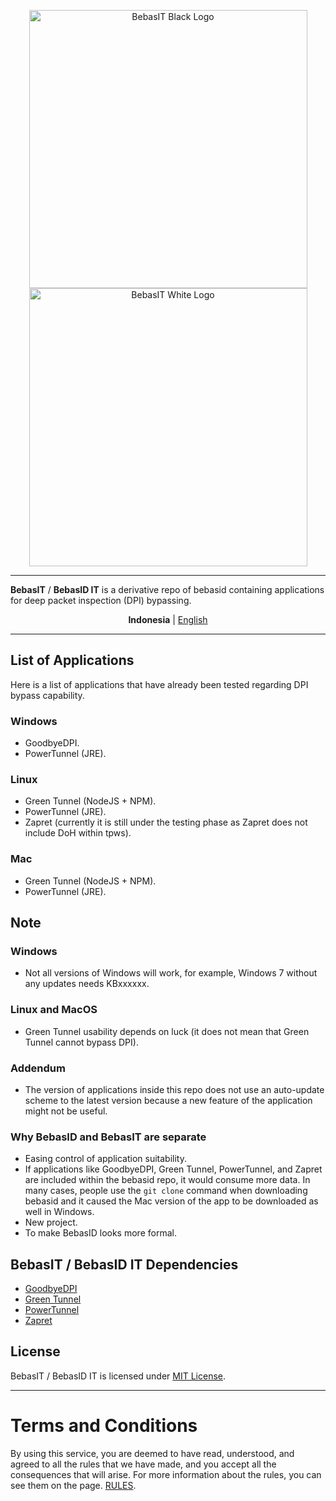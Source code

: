 <p align="center">
    <img src="https://github.com/bebasid/bebasit/blob/master/dev/resources/logo/bebasit-black.svg#gh-light-mode-only" alt="BebasIT Black Logo" width="445">
    <img src="https://github.com/bebasid/bebasit/blob/master/dev/resources/logo/bebasit-white.svg#gh-dark-mode-only" alt="BebasIT White Logo" width="445"></br>
</p>
<hr>
<p align="center">
  
**BebasIT** / **BebasID IT** is a derivative repo of bebasid containing applications for deep packet inspection (DPI) bypassing.
</p>
<p align="center"> 
<b>Indonesia</b> | <a href="README.en.md">English</a>
</p>

---

## List of Applications
Here is a list of applications that have already been tested regarding DPI bypass capability.
### Windows
- GoodbyeDPI.
- PowerTunnel (JRE).
### Linux
- Green Tunnel (NodeJS + NPM).
- PowerTunnel (JRE).
- Zapret (currently it is still under the testing phase as Zapret does not include DoH within tpws).
### Mac
- Green Tunnel (NodeJS + NPM).
- PowerTunnel (JRE).
## Note
### Windows
- Not all versions of Windows will work, for example, Windows 7 without any updates needs KBxxxxxx.
### Linux and MacOS
- Green Tunnel usability depends on luck (it does not mean that Green Tunnel cannot bypass DPI).
### Addendum
- The version of applications inside this repo does not use an auto-update scheme to the latest version because a new feature of the application might not be useful.
### Why BebasID and BebasIT are separate
- Easing control of application suitability.
- If applications like GoodbyeDPI, Green Tunnel, PowerTunnel, and Zapret are included within the bebasid repo, it would consume more data. In many cases, people use the `git clone` command when downloading bebasid and it caused the Mac version of the app to be downloaded as well in Windows.
- New project.
- To make BebasID looks more formal.
## BebasIT / BebasID IT Dependencies
- [GoodbyeDPI](https://github.com/ValdikSS/GoodbyeDPI)
- [Green Tunnel](https://github.com/SadeghHayeri/GreenTunnel/)
- [PowerTunnel](https://github.com/krlvm/PowerTunnel)
- [Zapret](https://github.com/bol-van/zapret)
## License

BebasIT / BebasID IT is licensed under [MIT License](https://github.com/bebasid/bebasit/blob/master/LICENSE).

---

# Terms and Conditions

By using this service, you are deemed to have read, understood, and agreed to all the rules that we have made, and you accept all the consequences that will arise. For more information about the rules, you can see them on the page. [RULES](https://github.com/bebasid/bebasit/blob/master/dev/readme/RULES.md).
